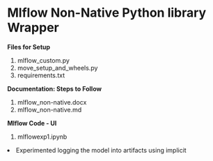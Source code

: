 # Mlflow Non-Native Python library Wrapper
**Files for Setup**
<ol>
<li>mlflow_custom.py</li>
<li>move_setup_and_wheels.py</li>
<li>requirements.txt</li>
</ol>

**Documentation: Steps to Follow**
<ol>
<li>mlflow_non-native.docx</li>
<li>mlflow_non-native.md</li>
</ol>

**Mlflow Code - UI**
<ol><li>mlflowexp1.ipynb</li></ol>
<li>Experimented logging the model into artifacts using implicit</li>

